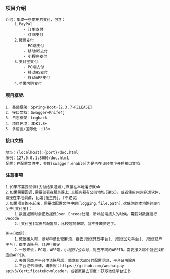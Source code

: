 
### 项目介绍
    介绍：集成一些常用的支付，包含：
        1.PayPal
            - 订单支付
            - 订阅支付
        2.微信支付
            - PC端支付
            - 移动H5支付
            - 小程序支付
        3.支付宝支付
            - PC端支付
            - 移动H5支付
            - 移动APP支付
        4.苹果内购支付

#### 项目框架:
    1. 基础框架：Spring-Boot-[2.3.7-RELEASE]
    2. 接口文档：Swagger+Knife4j
    3. 日志框架：Logback
    4. 项目环境：JDK1.8+
    5. 多语言/国际化：i18n

#### 接口文档
    地址：{localhost}:{port}/doc.html
    示例：127.0.0.1:8080/doc.html
    配置：在配置文件中，参数[swagger.enable]为是否在该环境下开启接口文档

#### 注意事项
    1.如果不需要回调(支付结果通知),直接在本地运行就ok
    2.如果需要回调,需要部署在服务器上,且服务器有公网地址(建议)。或者使用内网穿透软件，直接在本地调试，比如[花生壳]。（不建议）   
    3.如果项目跑不起来，需要改配置文件中的[logging.file.path],改成你的本地路径即可
    关于[支付宝]：
        1.数据返回时会把数据做Json Encode处理，所以前端接入的时候，需要对数据进行Decode
        2.[支付宝]需要的配置项，比较容易获取，就不多做赘述了。

    关于[微信]:
        1.微信接入时，账号申请比较麻烦，要去[微信开放平台]、[微信公众平台]、[微信商户平台]，都申请账号，且进行绑定
        2.一般来说，PC端，APP端，小程序/公众号，对应不同的APPID。需要接入哪个就去找相应的APPID。
        3.去微信商户平台申请账号后，能拿到大部分的配置信息，平台证书除外
        4.平台证书申请，请参照：https://github.com/wechatpay-apiv3/CertificateDownloader，或者直接去百度：获取微信平台证书
    
















